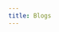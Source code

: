 ```yaml
---
title: Blogs
---
```

<BlogPostList
  :pages="$site.pages"
  :page-size="$site.themeConfig.pageSize"
  :start-page="$site.themeConfig.startPage"
/>
